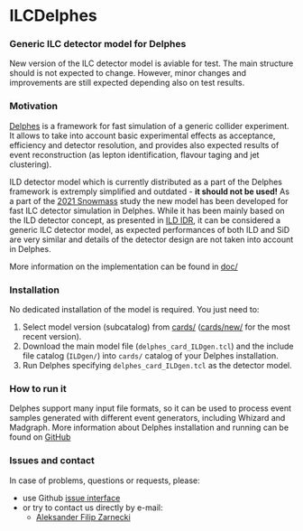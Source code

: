 # ILCDelphes
### Generic ILC detector model for Delphes  


New version of the ILC detector model is aviable for test. 
The main structure should is not expected to change. 
However, minor changes and improvements are still expected 
depending also on test results.

### Motivation

[Delphes](https://github.com/delphes/delphes) is a framework 
for fast simulation of a generic collider experiment. It allows to take
into account basic experimental effects as acceptance, efficiency 
and detector resolution, and provides also expected results of event 
reconstruction (as lepton identification, flavour taging and jet 
clustering). 

ILD detector model which is currently distributed as a part of 
the Delphes framework is extremply simplified and outdated - 
**it should not be used!**
As a part of the [2021 Snowmass](https://snowmass21.org/start) study 
the new model has been developed for fast ILC detector simulation in Delphes. 
While it has been mainly based on the ILD detector concept, 
as presented in [ILD IDR](https://arxiv.org/abs/2003.01116),
it can be considered a generic ILC detector model, as expected performances
of both ILD and SiD are very similar and details of the detector design
are not taken into account in Delphes.
 
More information on the implementation can be found in 
[doc/](https://github.com/ILDAnaSoft/ILDDelphes/tree/master/doc)

### Installation

No dedicated installation of the model is required. You just need to:

 1. Select model version (subcatalog) from 
[cards/](https://github.com/ILDAnaSoft/ILDDelphes/tree/master/cards) 
([cards/new/](https://github.com/ILDAnaSoft/ILDDelphes/tree/master/cards/new)
 for the most recent version).
 2. Download the main model file (`delphes_card_ILDgen.tcl`) 
and the include file catalog (`ILDgen/`) into `cards/` catalog 
of your Delphes installation.
 3. Run Delphes specifying `delphes_card_ILDgen.tcl` as the detector model.

### How to run it

Delphes support many input file formats, so it can be used to process
event samples generated with different event generators, 
including Whizard and Madgraph.
More information about Delphes installation and running can be 
found on [GitHub](https://github.com/delphes/delphes)

### Issues and contact

In case of problems, questions or requests, please:

- use Github [issue interface](https://github.com/ILDAnaSoft/ILDDelphes/issues)
- or try to contact us directly by e-mail:
    - [Aleksander Filip Zarnecki](mailto:zarnecki@fuw.edu.pl)


